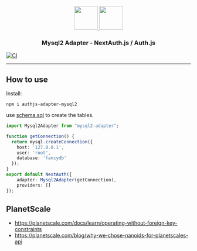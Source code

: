 <p align="center">
  <br/>
  <a href="https://authjs.dev" target="_blank">
    <img height="64px" src="https://authjs.dev/img/logo/logo-sm.png" />
  </a>
  <a href="https://github.com/sidorares/node-mysql2#readme" target="_blank">
    <img height="64px" src="https://www.mysql.com/common/logos/logo-mysql-170x115.png"/>
  </a>
  <h3 align="center"><b>Mysql2 Adapter</b> - NextAuth.js / Auth.js</a></h3>
</p>

[![CI](https://github.com/roelandmoors/authjs-adapter-mysql2/actions/workflows/test.yml/badge.svg)](https://github.com/roelandmoors/authjs-adapter-mysql2/actions/workflows/test.yml)

---

## How to use

Install:
```
npm i authjs-adapter-mysql2
```

use [schema.sql](schema.sql) to create the tables.


```ts
import Mysql2Adapter from "mysql2-adapter";

function getConnection() {
  return mysql.createConnection({
    host: '127.0.0.1',
    user: 'root',
    database: 'fancydb'
  });
}
export default NextAuth({
    adapter: Mysql2Adapter(getConnection),
    providers: []
});
```



## PlanetScale

- https://planetscale.com/docs/learn/operating-without-foreign-key-constraints
- https://planetscale.com/blog/why-we-chose-nanoids-for-planetscales-api
